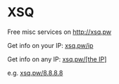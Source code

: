 # XSQ
Free misc services on http://xsq.pw

Get info on your IP: [xsq.pw/ip](http://xsq.pw/ip)

Get info on any IP: [xsq.pw/\[the IP\]](http://xsq.pw/8.8.8.8)

e.g. [xsq.pw/8.8.8.8](http://xsq.pw/8.8.8.8)

